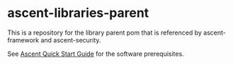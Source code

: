 # ascent-libraries-parent

This is a repository for the library parent pom that is referenced by ascent-framework and ascent-security.


See [Ascent Quick Start Guide](https://github.com/department-of-veterans-affairs/ascent-platform/wiki/Ascent-Quick-Start-Guide) for the software prerequisites.
